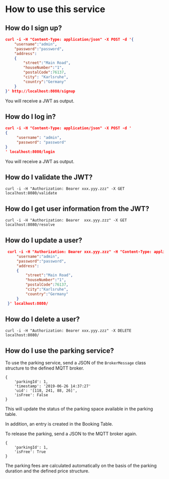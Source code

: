 # How to use this service

## How do I sign up?

  ```json
  curl -i -H "Content-Type: application/json" -X POST -d '{
      "username":"admin",
      "password":"password",
      "address":
      {
          "street":"Main Road",
          "houseNumber":"1",
          "postalCode":76137,
          "city": "Karlsruhe",
          "country":"Germany"
      }
  }' http://localhost:8080/signup
  ```

You will receive a JWT as output.

## How do I log in?

  ```json
  curl -i -H "Content-Type: application/json" -X POST -d '
  {
       "username": "admin",
       "password": "password"
  }
  ' localhost:8080/login
  ```
  
You will receive a JWT as output.

## How do I validate the JWT?

    curl -i -H "Authorization: Bearer xxx.yyy.zzz" -X GET localhost:8080/validate

## How do I get user information from the JWT?

    curl -i -H "Authorization: Bearer  xxx.yyy.zzz" -X GET localhost:8080/resolve

## How do I update a user?

 ```json
  curl -i -H "Authorization: Bearer xxx.yyy.zzz" -H "Content-Type: application/json" -X PUT -d '{
      "username":"admin",
      "password":"password",
      "address":
      {
          "street":"Main Road",
          "houseNumber":"1",
          "postalCode":76137,
          "city":"Karlsruhe",
          "country":"Germany"
      }
  }' localhost:8080/
```
  
## How do I delete a user?

    curl -i -H "Authorization: Bearer xxx.yyy.zzz" -X DELETE localhost:8080/
    
## How do I use the parking service?

To use the parking service, send a JSON of the `BrokerMessage` class structure to the defined MQTT broker.

    {
        'parkingId': 1,
        'timestamp': '2019-06-26 14:37:27'
        'uid': '[118, 241, 88, 26]',
        'isFree': False
    }
    
This will update the status of the parking space available in the parking table.

In addition, an entry is created in the Booking Table.

To release the parking, send a JSON to the MQTT broker again.

    {
        'parkingId': 1,
        'isFree': True
    }
    
The parking fees are calculated automatically on the basis of the parking duration and the defined price structure.
